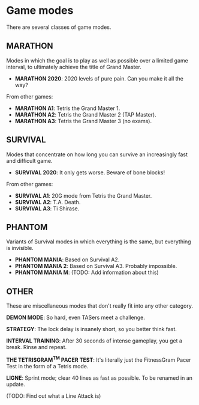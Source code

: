 Game modes
==========

There are several classes of game modes.


MARATHON
--------

Modes in which the goal is to play as well as possible over a limited game interval, to ultimately achieve the title of Grand Master.

* **MARATHON 2020**: 2020 levels of pure pain. Can you make it all the way?

From other games:
* **MARATHON A1**: Tetris the Grand Master 1.
* **MARATHON A2**: Tetris the Grand Master 2 (TAP Master).
* **MARATHON A3**: Tetris the Grand Master 3 (no exams).


SURVIVAL
--------

Modes that concentrate on how long you can survive an increasingly fast and difficult game.

* **SURVIVAL 2020**: It only gets worse. Beware of bone blocks!

From other games:
* **SURVIVAL A1**: 20G mode from Tetris the Grand Master.
* **SURVIVAL A2**: T.A. Death.
* **SURVIVAL A3**: Ti Shirase.

PHANTOM
--------

Variants of Survival modes in which everything is the same, but everything is invisible.

* **PHANTOM MANIA**: Based on Survival A2.
* **PHANTOM MANIA 2**: Based on Survival A3. Probably impossible.
* **PHANTOM MANIA M**: (TODO: Add information about this)

OTHER
--------
These are miscellaneous modes that don't really fit into any other category.

**DEMON MODE**: So hard, even TASers meet a challenge.

**STRATEGY**: The lock delay is insanely short, so you better think fast.

**INTERVAL TRAINING**: After 30 seconds of intense gameplay, you get a break. Rinse and repeat.

**THE TETRISGRAM<sup>TM</sup> PACER TEST**: It's literally just the FitnessGram Pacer Test in the form of a Tetris mode.

**LIGNE**: Sprint mode; clear 40 lines as fast as possible. To be renamed in an update.

(TODO: Find out what a Line Attack is)
